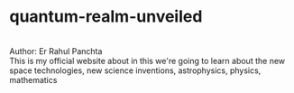 # quantum-realm-unveiled
<br>
Author: Er Rahul Panchta
<br>
This is my official website about in this we're going to learn about the new space technologies, new science inventions, astrophysics, physics, mathematics
